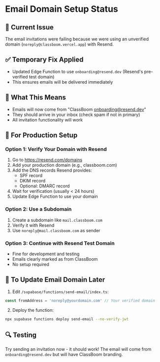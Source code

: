 # Email Domain Setup Status

## 🚨 Current Issue
The email invitations were failing because we were using an unverified domain (`noreply@classboom.vercel.app`) with Resend.

## ✅ Temporary Fix Applied
- Updated Edge Function to use `onboarding@resend.dev` (Resend's pre-verified test domain)
- This ensures emails will be delivered immediately

## 📧 What This Means
- Emails will now come from "ClassBoom <onboarding@resend.dev>"
- They should arrive in your inbox (check spam if not in primary)
- All invitation functionality will work

## 🎯 For Production Setup

### Option 1: Verify Your Domain with Resend
1. Go to https://resend.com/domains
2. Add your production domain (e.g., classboom.com)
3. Add the DNS records Resend provides:
   - SPF record
   - DKIM record
   - Optional: DMARC record
4. Wait for verification (usually < 24 hours)
5. Update Edge Function to use your domain

### Option 2: Use a Subdomain
1. Create a subdomain like `mail.classboom.com`
2. Verify it with Resend
3. Use `noreply@mail.classboom.com` as sender

### Option 3: Continue with Resend Test Domain
- Fine for development and testing
- Emails clearly marked as from ClassBoom
- No setup required

## 📝 To Update Email Domain Later

1. Edit `/supabase/functions/send-email/index.ts`:
```typescript
const fromAddress = 'noreply@yourdomain.com' // Your verified domain
```

2. Deploy the function:
```bash
npx supabase functions deploy send-email --no-verify-jwt
```

## 🔍 Testing
Try sending an invitation now - it should work! The email will come from `onboarding@resend.dev` but will have ClassBoom branding.